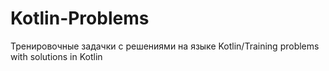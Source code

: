 # Kotlin-Problems
Тренировочные задачки с решениями на языке Kotlin/Training problems with solutions in Kotlin
